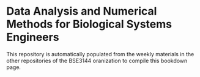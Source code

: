 # Data Analysis and Numerical Methods for Biological Systems Engineers

This repository is automatically populated from the weekly materials in the other repositories of the BSE3144 oranization to compile this bookdown page. 
